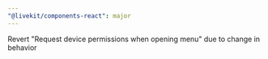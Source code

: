 ```yaml
---
"@livekit/components-react": major
---
```


Revert "Request device permissions when opening menu" due to change in behavior
